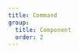 ```yaml
---
title: Command
group:
  title: Component
  order: 2
---
```


<code src="../../../examples/component/command" compact background="#f6f7f9" />
